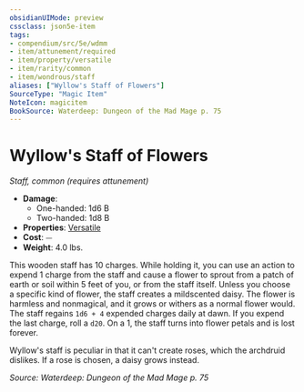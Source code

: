 ```yaml
---
obsidianUIMode: preview
cssclass: json5e-item
tags:
- compendium/src/5e/wdmm
- item/attunement/required
- item/property/versatile
- item/rarity/common
- item/wondrous/staff
aliases: ["Wyllow's Staff of Flowers"]
SourceType: "Magic Item"
NoteIcon: magicitem
BookSource: Waterdeep: Dungeon of the Mad Mage p. 75
---
```

# Wyllow's Staff of Flowers
*Staff, common (requires attunement)*  

- **Damage**:
  - One-handed: 1d6 B
  - Two-handed: 1d8 B
- **Properties**: [Versatile](/2-Mechanics/CLI/rules/item-properties.md#Versatile)
- **Cost**: ⏤
- **Weight**: 4.0 lbs.

This wooden staff has 10 charges. While holding it, you can use an action to expend 1 charge from the staff and cause a flower to sprout from a patch of earth or soil within 5 feet of you, or from the staff itself. Unless you choose a specific kind of flower, the staff creates a mildscented daisy. The flower is harmless and nonmagical, and it grows or withers as a normal flower would. The staff regains `1d6 + 4` expended charges daily at dawn. If you expend the last charge, roll a `d20`. On a 1, the staff turns into flower petals and is lost forever.

Wyllow's staff is peculiar in that it can't create roses, which the archdruid dislikes. If a rose is chosen, a daisy grows instead.

*Source: Waterdeep: Dungeon of the Mad Mage p. 75*
